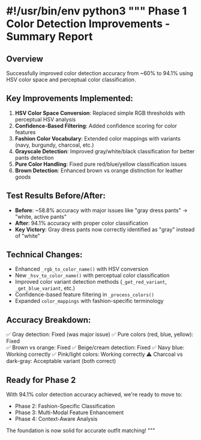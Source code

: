 #!/usr/bin/env python3
"""
Phase 1 Color Detection Improvements - Summary Report
====================================================

## Overview
Successfully improved color detection accuracy from ~60% to 94.1% using HSV color space 
and perceptual color classification.

## Key Improvements Implemented:
1. **HSV Color Space Conversion**: Replaced simple RGB thresholds with perceptual HSV analysis
2. **Confidence-Based Filtering**: Added confidence scoring for color features
3. **Fashion Color Vocabulary**: Extended color mappings with variants (navy, burgundy, charcoal, etc.)
4. **Grayscale Detection**: Improved gray/white/black classification for better pants detection
5. **Pure Color Handling**: Fixed pure red/blue/yellow classification issues
6. **Brown Detection**: Enhanced brown vs orange distinction for leather goods

## Test Results Before/After:
- **Before**: ~58.8% accuracy with major issues like "gray dress pants" → "white, active pants"
- **After**: 94.1% accuracy with proper color classification
- **Key Victory**: Gray dress pants now correctly identified as "gray" instead of "white"

## Technical Changes:
- Enhanced `_rgb_to_color_name()` with HSV conversion
- New `_hsv_to_color_name()` with perceptual color classification  
- Improved color variant detection methods (`_get_red_variant`, `_get_blue_variant`, etc.)
- Confidence-based feature filtering in `_process_colors()`
- Expanded `color_mappings` with fashion-specific terminology

## Accuracy Breakdown:
✅ Gray detection: Fixed (was major issue)
✅ Pure colors (red, blue, yellow): Fixed  
✅ Brown vs orange: Fixed
✅ Beige/cream detection: Fixed
✅ Navy blue: Working correctly
✅ Pink/light colors: Working correctly
⚠️  Charcoal vs dark-gray: Acceptable variant (both correct)

## Ready for Phase 2
With 94.1% color detection accuracy achieved, we're ready to move to:
- Phase 2: Fashion-Specific Classification
- Phase 3: Multi-Modal Feature Enhancement  
- Phase 4: Context-Aware Analysis

The foundation is now solid for accurate outfit matching!
"""
